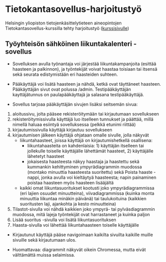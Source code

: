 # Tietokantasovellus-harjoitustyö 

Helsingin yliopiston tietojenkäsittelytieteen aineopintojen Tietokantasovellus-kurssilla tehty harjoitustyö ([kurssisivulle](https://hy-tsoha.github.io/materiaali/index))

## Työyhteisön sähköinen liikuntakalenteri -sovellus

* Sovelluksen avulla työnantaja voi järjestää liikuntakampanjoita (esittää haasteen ja palkinnon), ja työntekijät voivat haastaa toisiaan tai itsensä sekä seurata edistymistään eri haasteiden suhteen.

* Pääkäyttäjä voi lisätä haasteen ja nähdä, ketkä ovat täyttäneet haasteen. Pääkäyttäjän sivut ovat polussa /admin. Testipääkäyttäjän kayttäjätunnus on paulapääkäyttajä ja salasana testipääkäyttäjä.

* Sovellus tarjoaa pääkäyttäjän sivujen lisäksi seitsemän sivua:

1. aloitussivu, jolta pääsee rekisteröitymään tai kirjautumaan sovellukseen
2. rekisteröitymissivulla käyttäjä luo itselleen tunnukset ja päättää, millä nimellä haluaa esiintyä sovelluksessa (pelkkä etunimi riittää)
3. kirjautumissivulla käyttäjä kirjautuu sovellukseen
4. kirjautumisen jälkeen käyttäjä ohjataan omalle sivulle, jolla näkyvät
    - liikuntahaasteet, joissa käyttäjä on kirjautumishetkellä osallisena:
        - liikuntahaasteita on kahdenlaisia: 1) käyttäjän itselleen tai jollekulle toiselle käyttäjälle lähettämät haasteet, 2) käyttäjälle lähetetyt haasteet
        - jokaisesta haasteesta näkyy haastaja ja haastettu sekä kummankin kehittyminen ympyrädiagrammin muodossa (montako minuuttia haasteesta suoritettu) sekä Poista haaste -nappi, jonka avulla voi kieltäytyä haasteesta; napin painaminen poistaa haasteen myös haasteen lisääjältä
    - kaikki omat liikuntasuoritukset kootusti joko ympyrädiagrammissa (eri lajien osuudet minuutteina), viivadiagrammissa (kuinka monta minuuttia liikuntaa minäkin päivänä) tai taulukoituina (kaikkien suoritusten laji, ajankohta ja kesto minuutteina)
5. Tilastot-sivulla voi nähdä kaikkien joko ympyrä- tai pylväsdiagrammin muodossa, mitä lajeja työntekijät ovat harrastaneet ja kuinka paljon
6. Lisää suoritus -sivulla voi lisätä liikuntasuorituksen
7. Haasta-sivulla voi lähettää liikuntahaasteen toiselle käyttäjälle

* Kirjautunut käyttäjä pääse navigoimaan kaikilta sivuilta kaikille muille sivuille sekä kirjautumaan ulos.

* Huomattavaa: diagrammit näkyvät oikein Chromessa, mutta eivät välttämättä muissa selaimissa.